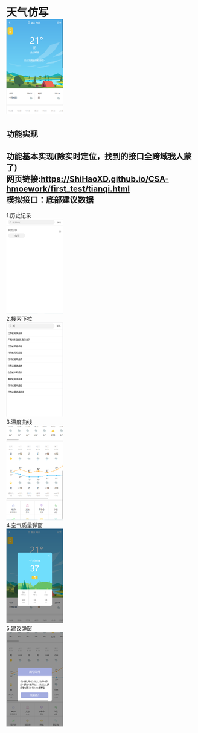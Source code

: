 天气仿写  
<img src='./mdImage/主页.png' style='width:150px;height:250px'>
========================
功能实现
------------------------
功能基本实现(除实时定位，找到的接口全跨域我人蒙了)  
网页链接:https://ShiHaoXD.github.io/CSA-hmoework/first_test/tianqi.html  
模拟接口：底部建议数据  
------------------------
1.历史记录  
<img src='./mdImage/历史记录.png' style='width:150px;height:250px'>  
2.搜索下拉  
<img src='./mdImage/搜索下拉.png' style='width:150px;height:250px'>  
3.温度曲线  
<img src='./mdImage/温度曲线.png' style='width:150px;height:250px'>  
4.空气质量弹窗  
<img src='./mdImage/空气质量.png' style='width:150px;height:250px'>  
5.建议弹窗    
<img src='./mdImage/建议.png' style='width:150px;height:250px'>  
